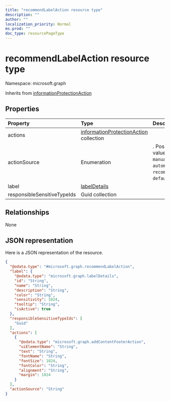 ```yaml
---
title: "recommendLabelAction resource type"
description: ""
author: ""
localization_priority: Normal
ms.prod: ""
doc_type: resourcePageType
---
```


# recommendLabelAction resource type


Namespace: microsoft.graph




Inherits from [informationProtectionAction](../resources/informationprotectionaction.md)

## Properties
|Property|Type|Description|
|:---|:---|:---|
|actions|[informationProtectionAction](../resources/informationprotectionaction.md) collection||
|actionSource|Enumeration|. Possible values are: `manual`, `automatic`, `recommended`, `default`.|
|label|[labelDetails](../resources/labeldetails.md)||
|responsibleSensitiveTypeIds|Guid collection||

## Relationships
None

## JSON representation
Here is a JSON representation of the resource.
<!-- {
  "blockType": "resource",
  "@odata.type": "microsoft.graph.recommendLabelAction"
}
-->
``` json
{
  "@odata.type": "#microsoft.graph.recommendLabelAction",
  "label": {
    "@odata.type": "microsoft.graph.labelDetails",
    "id": "String",
    "name": "String",
    "description": "String",
    "color": "String",
    "sensitivity": 1024,
    "tooltip": "String",
    "isActive": true
  },
  "responsibleSensitiveTypeIds": [
    "Guid"
  ],
  "actions": [
    {
      "@odata.type": "microsoft.graph.addContentFooterAction",
      "uiElementName": "String",
      "text": "String",
      "fontName": "String",
      "fontSize": 1024,
      "fontColor": "String",
      "alignment": "String",
      "margin": 1024
    }
  ],
  "actionSource": "String"
}
```

